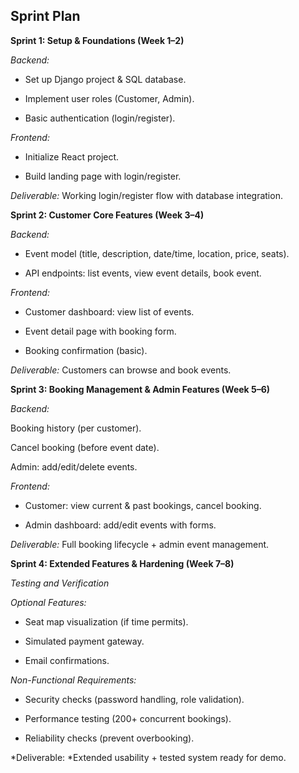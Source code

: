 ## Sprint Plan
**Sprint 1: Setup & Foundations (Week 1–2)**

*Backend:*

- Set up Django project & SQL database.

- Implement user roles (Customer, Admin).

- Basic authentication (login/register).

*Frontend:*

- Initialize React project.

- Build landing page with login/register.

*Deliverable:* Working login/register flow with database integration.

**Sprint 2: Customer Core Features (Week 3–4)**

*Backend:*

- Event model (title, description, date/time, location, price, seats).

- API endpoints: list events, view event details, book event.

*Frontend:*

- Customer dashboard: view list of events.

- Event detail page with booking form.

- Booking confirmation (basic).

*Deliverable:* Customers can browse and book events.

**Sprint 3: Booking Management & Admin Features (Week 5–6)**

*Backend:*

Booking history (per customer).

Cancel booking (before event date).

Admin: add/edit/delete events.

*Frontend:*

- Customer: view current & past bookings, cancel booking.

- Admin dashboard: add/edit events with forms.

*Deliverable:* Full booking lifecycle + admin event management.

**Sprint 4: Extended Features & Hardening (Week 7–8)**

*Testing and Verification*

*Optional Features:*

- Seat map visualization (if time permits).

- Simulated payment gateway.

- Email confirmations.

*Non-Functional Requirements:*

- Security checks (password handling, role validation).

- Performance testing (200+ concurrent bookings).

- Reliability checks (prevent overbooking).

*Deliverable: *Extended usability + tested system ready for demo.